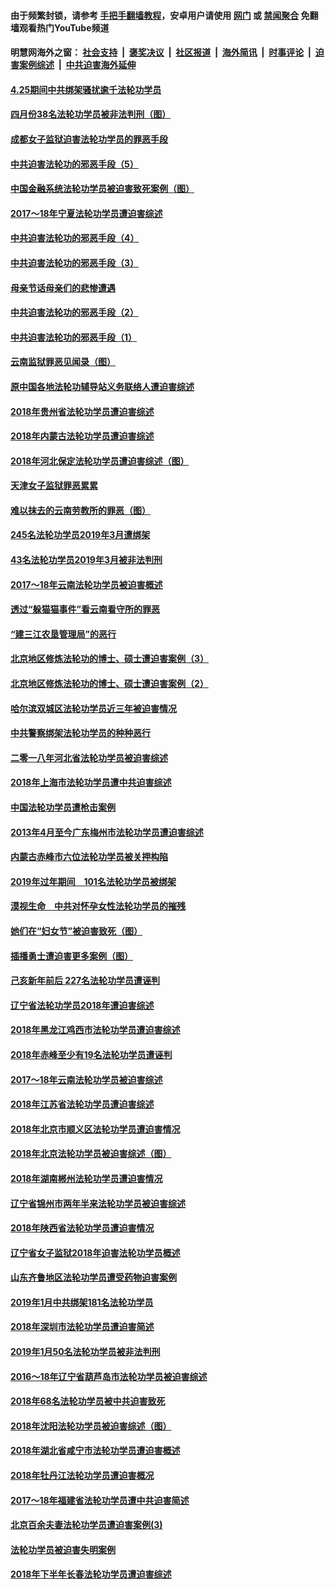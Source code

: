 #### 由于频繁封锁，请参考 [手把手翻墙教程](https://github.com/gfw-breaker/guides/wiki/使用Nginx反向代理翻墙（平台通用）)，安卓用户请使用 [网门](https://github.com/gfw-breaker/bn-android/blob/master/ogate.md?t=05250035) 或 [禁闻聚合](https://github.com/gfw-breaker/bn-android) 免翻墙观看热门YouTube频道 

#### 明慧网海外之窗：&nbsp;[社会支持](140.md?t=05250035) &nbsp;|&nbsp; [褒奖决议](282.md?t=05250035) &nbsp;|&nbsp; [社区报道](91.md?t=05250035) &nbsp;|&nbsp; [海外简讯](245.md?t=05250035) &nbsp;|&nbsp; [时事评论](251.md?t=05250035) &nbsp;|&nbsp; [迫害案例综述](328.md?t=05250035) &nbsp;|&nbsp; [中共迫害海外延伸](236.md?t=05250035) 

#### [4.25期间中共绑架骚扰逾千法轮功学员](../pages/328/387461.md?t=05250035) 

#### [四月份38名法轮功学员被非法判刑（图）](../pages/328/387019.md?t=05250035) 

#### [成都女子监狱迫害法轮功学员的罪恶手段](../pages/328/387052.md?t=05250035) 

#### [中共迫害法轮功的邪恶手段（5）](../pages/328/385889.md?t=05250035) 

#### [中国金融系统法轮功学员被迫害致死案例（图）](../pages/328/387062.md?t=05250035) 

#### [2017～18年宁夏法轮功学员遭迫害综述](../pages/328/386841.md?t=05250035) 

#### [中共迫害法轮功的邪恶手段（4）](../pages/328/385890.md?t=05250035) 

#### [中共迫害法轮功的邪恶手段（3）](../pages/328/385887.md?t=05250035) 

#### [母亲节话母亲们的悲惨遭遇](../pages/328/386412.md?t=05250035) 

#### [中共迫害法轮功的邪恶手段（2）](../pages/328/385888.md?t=05250035) 

#### [中共迫害法轮功的邪恶手段（1）](../pages/328/385886.md?t=05250035) 

#### [云南监狱罪恶见闻录（图）](../pages/328/385724.md?t=05250035) 

#### [原中国各地法轮功辅导站义务联络人遭迫害综述](../pages/328/385649.md?t=05250035) 

#### [2018年贵州省法轮功学员遭迫害综述](../pages/328/385681.md?t=05250035) 

#### [2018年内蒙古法轮功学员遭迫害综述](../pages/328/385263.md?t=05250035) 

#### [2018年河北保定法轮功学员遭迫害综述（图）](../pages/328/385300.md?t=05250035) 

#### [天津女子监狱罪恶累累](../pages/328/385253.md?t=05250035) 

#### [难以抹去的云南劳教所的罪恶（图）](../pages/328/385221.md?t=05250035) 

#### [245名法轮功学员2019年3月遭绑架](../pages/328/385187.md?t=05250035) 

#### [43名法轮功学员2019年3月被非法判刑](../pages/328/385182.md?t=05250035) 

#### [2017～18年云南法轮功学员被迫害概述](../pages/328/385004.md?t=05250035) 

#### [透过“躲猫猫事件”看云南看守所的罪恶](../pages/328/385067.md?t=05250035) 

#### [“建三江农垦管理局”的恶行](../pages/328/385027.md?t=05250035) 

#### [北京地区修炼法轮功的博士、硕士遭迫害案例（3）](../pages/328/384785.md?t=05250035) 

#### [北京地区修炼法轮功的博士、硕士遭迫害案例（2）](../pages/328/384784.md?t=05250035) 

#### [哈尔滨双城区法轮功学员近三年被迫害情况](../pages/328/384535.md?t=05250035) 

#### [中共警察绑架法轮功学员的种种恶行](../pages/328/384325.md?t=05250035) 

#### [二零一八年河北省法轮功学员被迫害综述](../pages/328/384198.md?t=05250035) 

#### [2018年上海市法轮功学员遭中共迫害综述](../pages/328/384199.md?t=05250035) 

#### [中国法轮功学员遭枪击案例](../pages/328/384033.md?t=05250035) 

#### [2013年4月至今广东梅州市法轮功学员遭迫害综述](../pages/328/383749.md?t=05250035) 

#### [内蒙古赤峰市六位法轮功学员被关押构陷](../pages/328/383688.md?t=05250035) 

#### [2019年过年期间　101名法轮功学员被绑架](../pages/328/383656.md?t=05250035) 

#### [漠视生命　中共对怀孕女性法轮功学员的摧残](../pages/328/383669.md?t=05250035) 

#### [她们在“妇女节”被迫害致死（图）](../pages/328/383651.md?t=05250035) 

#### [插播勇士遭迫害更多案例（图）](../pages/328/383599.md?t=05250035) 

#### [己亥新年前后 227名法轮功学员遭诬判](../pages/328/383600.md?t=05250035) 

#### [辽宁省法轮功学员2018年遭迫害综述](../pages/328/383493.md?t=05250035) 

#### [2018年黑龙江鸡西市法轮功学员遭迫害综述](../pages/328/383408.md?t=05250035) 

#### [2018年赤峰至少有19名法轮功学员遭诬判](../pages/328/383424.md?t=05250035) 

#### [2017～18年云南法轮功学员被迫害综述](../pages/328/383363.md?t=05250035) 

#### [2018年江苏省法轮功学员遭迫害综述](../pages/328/383165.md?t=05250035) 

#### [2018年北京市顺义区法轮功学员遭迫害情况](../pages/328/383093.md?t=05250035) 

#### [2018年北京法轮功学员被迫害综述（图）](../pages/328/382987.md?t=05250035) 

#### [2018年湖南郴州法轮功学员遭迫害情况](../pages/328/382862.md?t=05250035) 

#### [辽宁省锦州市两年半来法轮功学员被迫害综述](../pages/328/382725.md?t=05250035) 

#### [2018年陕西省法轮功学员遭迫害情况](../pages/328/382787.md?t=05250035) 

#### [辽宁省女子监狱2018年迫害法轮功学员概述](../pages/328/382736.md?t=05250035) 

#### [山东齐鲁地区法轮功学员遭受药物迫害案例](../pages/328/382743.md?t=05250035) 

#### [2019年1月中共绑架181名法轮功学员](../pages/328/382629.md?t=05250035) 

#### [2018年深圳市法轮功学员遭迫害简述](../pages/328/382526.md?t=05250035) 

#### [2019年1月50名法轮功学员被非法判刑](../pages/328/382544.md?t=05250035) 

#### [2016～18年辽宁省葫芦岛市法轮功学员被迫害综述](../pages/328/382595.md?t=05250035) 

#### [2018年68名法轮功学员被中共迫害致死](../pages/328/382525.md?t=05250035) 

#### [2018年沈阳法轮功学员被迫害综述（图）](../pages/328/382455.md?t=05250035) 

#### [2018年湖北省咸宁市法轮功学员遭迫害概述](../pages/328/381087.md?t=05250035) 

#### [2018年牡丹江法轮功学员遭迫害概况](../pages/328/380990.md?t=05250035) 

#### [2017～18年福建省法轮功学员遭中共迫害简述](../pages/328/380823.md?t=05250035) 

#### [北京百余夫妻法轮功学员遭迫害案例(3)](../pages/328/380721.md?t=05250035) 

#### [法轮功学员被迫害失明案例](../pages/328/380821.md?t=05250035) 

#### [2018年下半年长春法轮功学员遭迫害综述](../pages/328/380782.md?t=05250035) 

